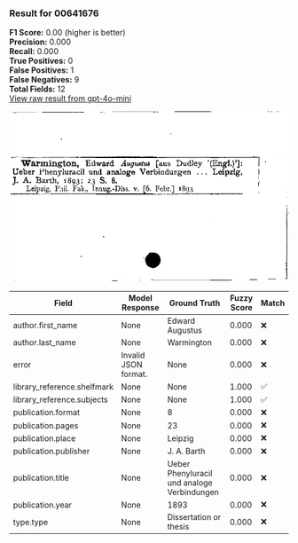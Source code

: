 ### Result for 00641676
**F1 Score:** 0.00 (higher is better)<br>**Precision:** 0.000<br>**Recall:** 0.000<br>**True Positives:** 0<br>**False Positives:** 1<br>**False Negatives:** 9<br>**Total Fields:** 12<br>[View raw result from gpt-4o-mini](https://github.com/RISE-UNIBAS/humanities_data_benchmark/blob/main/results/2025-10-03/T0164/request_T0164_00641676.json)

<img src="https://github.com/RISE-UNIBAS/humanities_data_benchmark/blob/main/benchmarks/zettelkatalog/images/00641676.jpg?raw=true" alt="00641676" width="600px">

| Field | Model Response | Ground Truth | Fuzzy Score | Match |
|-------|----------------|--------------|-------------|-------|
| author.first_name | None | Edward Augustus | 0.000 | ❌ |
| author.last_name | None | Warmington | 0.000 | ❌ |
| error | Invalid JSON format. | None | 0.000 | ❌ |
| library_reference.shelfmark | None | None | 1.000 | ✅ |
| library_reference.subjects | None | None | 1.000 | ✅ |
| publication.format | None | 8 | 0.000 | ❌ |
| publication.pages | None | 23 | 0.000 | ❌ |
| publication.place | None | Leipzig | 0.000 | ❌ |
| publication.publisher | None | J. A. Barth | 0.000 | ❌ |
| publication.title | None | Ueber Phenyluracil und analoge Verbindungen | 0.000 | ❌ |
| publication.year | None | 1893 | 0.000 | ❌ |
| type.type | None | Dissertation or thesis | 0.000 | ❌ |
